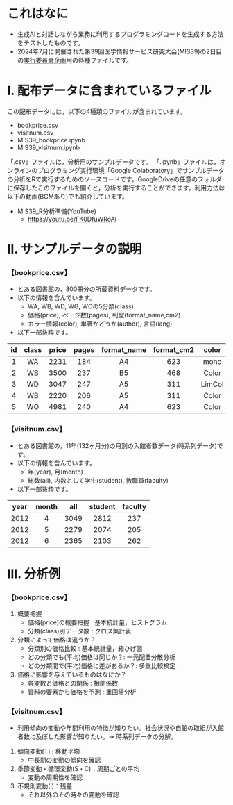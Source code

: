 # これはなに
- 生成AIと対話しながら業務に利用するプログラミングコードを生成する方法をテストしたものです。
- 2024年7月に開催された第39回医学情報サービス研究大会(MIS39)の2日目の[実行委員会企画](https://plaza.umin.ac.jp/mis/39/plan.html)用の各種ファイルです。

# Ⅰ. 配布データに含まれているファイル
この配布データには，以下の4種類のファイルが含まれています。

- bookprice.csv
- visitnum.csv
- MIS39_bookprice.ipynb
- MIS39_visitnum.ipynb

「.csv」ファイルは，分析用のサンプルデータです。
「.ipynb」ファイルは，オンラインのプログラミング実行環境「Google Colaboratory」でサンプルデータの分析をRで実行するためのソースコードです。GoogleDriveの任意のフォルダに保存したこのファイルを開くと，分析を実行することができます。利用方法は以下の動画(BGMあり)でも紹介しています。

- MIS39_R分析準備(YouTube)
  - https://youtu.be/FK0DfuWRoAI

# Ⅱ. サンプルデータの説明
### 【bookprice.csv】
- とある図書館の，800冊分の所蔵資料データです。
- 以下の情報を含んでいます。
	- WA, WB, WD, WG, WOの5分類(class)
	- 価格(price), ページ数(pages), 判型(format_name,cm2)
	- カラー情報(color), 単著かどうか(author), 言語(lang)
- 以下一部抜粋です。

| id  | class | price | pages | format_name | format_cm2 | color  | author | lang |
| :-: | :---: | :---: | :---: | :---------: | :--------: | :----: | :----: | :--: |
|  1  |  WA   | 2231  |  184  |     A4      |    623     |  mono  | single | jpn  |
|  2  |  WB   | 3500  |  237  |     B5      |    468     | Color  | multi  | jpn  |
|  3  |  WD   | 3047  |  247  |     A5      |    311     | LimCol | multi  | eng  |
|  4  |  WB   | 2220  |  206  |     A5      |    311     | Color  | multi  | jpn  |
|  5  |  WO   | 4981  |  240  |     A4      |    623     | Color  | multi  | jpn  |

### 【visitnum.csv】
- とある図書館の，11年(132ヶ月分)の月別の入館者数データ(時系列データ)です。
- 以下の情報を含んでいます。
	- 年(year), 月(month)
	- 総数(all), 内数として学生(student), 教職員(faculty)
- 以下一部抜粋です。

| year | month | all  | student | faculty |
| :--: | :---: | :--: | :-----: | :-----: |
| 2012 |   4   | 3049 |  2812   |   237   |
| 2012 |   5   | 2279 |  2074   |   205   |
| 2012 |   6   | 2365 |  2103   |   262   |

# Ⅲ. 分析例
### 【bookprice.csv】
1. 概要把握
	- 価格(price)の概要把握 : 基本統計量，ヒストグラム
	- 分類(class)別データ数 : クロス集計表
2. 分類によって価格は違うか？
	- 分類別の価格比較 : 基本統計量，箱ひげ図
	- どの分類でも(平均)価格は同じか？: 一元配置分散分析
	- どの分類間で(平均)価格に差があるか？: 多重比較検定
3. 価格に影響を与えているものはなにか？
	- 各変数と価格との関係 : 相関係数
	- 資料の要素から価格を予測 : 重回帰分析
### 【visitnum.csv】
- 利用傾向の変動や年間利用の特徴が知りたい。社会状況や自館の取組が入館者数に及ぼした影響が知りたい。→ 時系列データの分解。
1. 傾向変動(T) : 移動平均
	- 中長期の変動の傾向を確認
2. 季節変動・循環変動(S・C)：周期ごとの平均
	- 変動の周期性を確認
3. 不規則変動(I)：残差
	- それ以外のその時々の変動を確認
